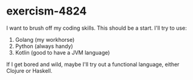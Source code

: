 # exercism-4824

I want to brush off my coding skills. This should be a start. I'll try to use:

1) Golang (my workhorse)
2) Python (always handy)
3) Kotlin (good to have a JVM language)

If I get bored and wild, maybe I'll try out a functional language, either Clojure or Haskell.
